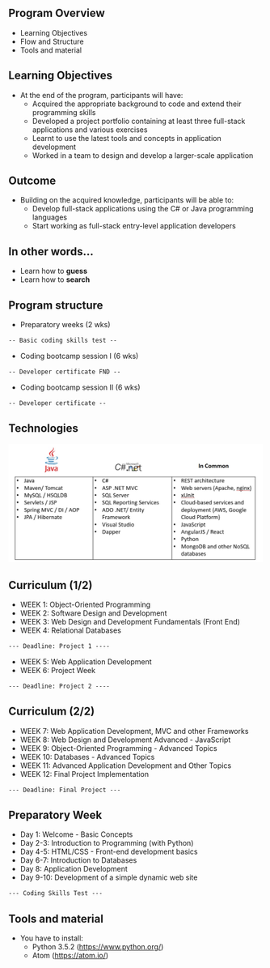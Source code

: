 ## Program Overview
* Learning Objectives
* Flow and Structure
* Tools and material


## Learning Objectives
* At the end of the program, participants will have:
  * Acquired the appropriate background to code and extend their programming skills 
  * Developed a project portfolio containing at least three full-stack applications and various exercises
  * Learnt to use the latest tools and concepts in application development
  * Worked in a team to design and develop a larger-scale application 


## Outcome
* Building on the acquired knowledge, participants will be able to: 
  * Develop full-stack applications using the C# or Java programming languages
  * Start working as full-stack entry-level application developers


## In other words...
* Learn how to __guess__
* Learn how to __search__


## Program structure 
* Preparatory weeks (2 wks)
```md  
-- Basic coding skills test --
```
* Coding bootcamp session I (6 wks)
```md
-- Developer certificate FND --
```
* Coding bootcamp session II (6 wks)
```md
-- Developer certificate --
```


## Technologies 
![](media/technologies.png)


## Curriculum (1/2)
* WEEK 1: Object-Oriented Programming
* WEEK 2: Software Design and Development
* WEEK 3: Web Design and Development Fundamentals (Front End)
* WEEK 4: Relational Databases 
```md
--- Deadline: Project 1 ----
```

* WEEK 5: Web Application Development
* WEEK 6: Project Week
```md
--- Deadline: Project 2 ----
```


## Curriculum (2/2)
* WEEK 7: Web Application Development, MVC and other Frameworks
* WEEK 8: Web Design and Development Advanced - JavaScript
* WEEK 9: Object-Oriented Programming - Advanced Topics
* WEEK 10: Databases - Advanced Topics
* WEEK 11: Advanced Application Development and Other Topics
* WEEK 12: Final Project Implementation
```md
--- Deadline: Final Project ---
```


## Preparatory Week
* Day 1: Welcome - Basic Concepts
* Day 2-3: Introduction to Programming (with Python)
* Day 4-5: HTML/CSS - Front-end development basics
* Day 6-7: Introduction to Databases 
* Day 8: Application Development
* Day 9-10: Development of a simple dynamic web site
```md
--- Coding Skills Test ---
```


## Tools and material
* You have to install:
  * Python 3.5.2 (https://www.python.org/)
  * Atom (https://atom.io/)

